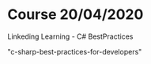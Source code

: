 # Course 20/04/2020

Linkeding Learning - C# BestPractices

"c-sharp-best-practices-for-developers"

